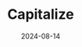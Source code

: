 ---  
layout: startup_page  
title: "Capitalize"  
id: "hicapitalize.com"  
permalink: "/capitalizehicapitalize.com08142024/"  
website: "https://www.hicapitalize.com/"  
funding_round: "Series B"  
funding_amount: "$19M"  
investors: "RRE Ventures, Canapi Ventures, Bling Capital, Industry Ventures"  
about: "Capitalize is a platform that digitizes the process of transferring retirement assets, such as 401(k)s, for both consumers and financial institutions. It helps individuals easily locate and manage their retirement funds while providing financial institutions with technology to streamline rollovers for their clients. This addresses the significant problem of millions of Americans leaving behind trillions in unclaimed retirement assets."  
markets: "Fintech"  
hq: "New York, New York, United States"  
founded_year: "2020"  
linkedin: "https://www.linkedin.com/company/capitalize"  
twitter: "https://twitter.com/hicapitalize"  
instagram: ""  
facebook: "https://www.facebook.com/CapitalizeMoney"  
crunchbase: "https://www.crunchbase.com/organization/capitalize-vc"  
pitchbook: "https://pitchbook.com/profiles/company/433883-26"  

date_display: "14-Aug-2024"  
date: "2024-08-14"

# SEO Optimization  
meta_title: "Capitalize - Series B Funding ($19M)"  
meta_description: "Capitalize, Capitalize is a platform that digitizes the process of transferring retirement assets, such as 401(k)s, for both consumers and financial institutions...."  
meta_keywords: "Capitalize, Fintech, Series B funding"  
canonical_url: "https://startup.projectstartups.com/capitalizehicapitalize.com08142024/"  
---